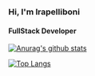### Hi, I'm lrapelliboni
#### FullStack Developer

[![Anurag's github stats](https://github-readme-stats.vercel.app/api?username=lrapelliboni&theme=tokyonight)](https://github.com/anuraghazra/github-readme-stats)

[![Top Langs](https://github-readme-stats.vercel.app/api/top-langs/?username=lrapelliboni&theme=tokyonight)](https://github.com/anuraghazra/github-readme-stats)
